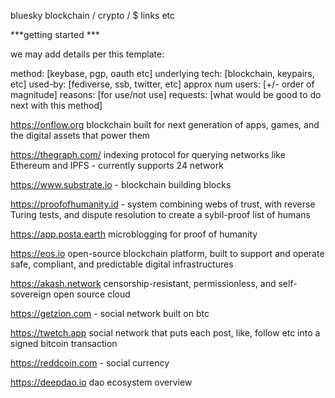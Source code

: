 bluesky blockchain / crypto / $ links etc

***getting started ***

we may add details per this template:

method: [keybase, pgp, oauth etc]
underlying tech: [blockchain, keypairs, etc]
used-by: [fediverse, ssb, twitter, etc]
approx num users: [+/- order of magnitude]
reasons: [for use/not use]
requests: [what would be good to do next with this method]

https://onflow.org blockchain built for next generation of apps, games, and the digital assets that power them

https://thegraph.com/ indexing protocol for querying networks like Ethereum and IPFS - currently supports 24 network

https://www.substrate.io - blockchain building blocks

https://proofofhumanity.id - system combining webs of trust, with reverse Turing tests, and dispute resolution to create a sybil-proof list of humans

https://app.posta.earth microblogging for proof of humanity

https://eos.io open-source blockchain platform, built to support and operate safe, compliant, and predictable digital infrastructures

https://akash.network censorship-resistant, permissionless, and self-sovereign open source cloud

https://getzion.com - social network built on btc

https://twetch.app social network that puts each post, like, follow etc into a signed bitcoin transaction 

https://reddcoin.com - social currency

https://deepdao.io dao ecosystem overview


